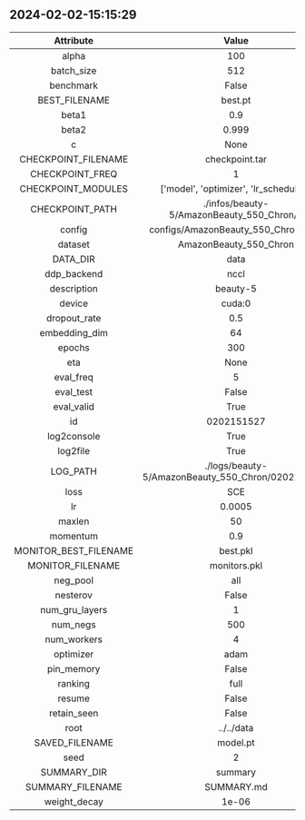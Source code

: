 
## 2024-02-02-15:15:29 


|  Attribute   |   Value   |
| :-------------: | :-----------: |
|  alpha  |   100    |
|  batch_size  |   512    |
|  benchmark  |   False    |
|  BEST_FILENAME  |   best.pt    |
|  beta1  |   0.9    |
|  beta2  |   0.999    |
|  c  |   None    |
|  CHECKPOINT_FILENAME  |   checkpoint.tar    |
|  CHECKPOINT_FREQ  |   1    |
|  CHECKPOINT_MODULES  |   ['model', 'optimizer', 'lr_scheduler']    |
|  CHECKPOINT_PATH  |   ./infos/beauty-5/AmazonBeauty_550_Chron/0    |
|  config  |   configs/AmazonBeauty_550_Chron.yaml    |
|  dataset  |   AmazonBeauty_550_Chron    |
|  DATA_DIR  |   data    |
|  ddp_backend  |   nccl    |
|  description  |   beauty-5    |
|  device  |   cuda:0    |
|  dropout_rate  |   0.5    |
|  embedding_dim  |   64    |
|  epochs  |   300    |
|  eta  |   None    |
|  eval_freq  |   5    |
|  eval_test  |   False    |
|  eval_valid  |   True    |
|  id  |   0202151527    |
|  log2console  |   True    |
|  log2file  |   True    |
|  LOG_PATH  |   ./logs/beauty-5/AmazonBeauty_550_Chron/0202151527    |
|  loss  |   SCE    |
|  lr  |   0.0005    |
|  maxlen  |   50    |
|  momentum  |   0.9    |
|  MONITOR_BEST_FILENAME  |   best.pkl    |
|  MONITOR_FILENAME  |   monitors.pkl    |
|  neg_pool  |   all    |
|  nesterov  |   False    |
|  num_gru_layers  |   1    |
|  num_negs  |   500    |
|  num_workers  |   4    |
|  optimizer  |   adam    |
|  pin_memory  |   False    |
|  ranking  |   full    |
|  resume  |   False    |
|  retain_seen  |   False    |
|  root  |   ../../data    |
|  SAVED_FILENAME  |   model.pt    |
|  seed  |   2    |
|  SUMMARY_DIR  |   summary    |
|  SUMMARY_FILENAME  |   SUMMARY.md    |
|  weight_decay  |   1e-06    |
